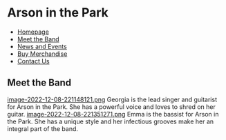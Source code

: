 # Arson in the Park
- [Homepage](index.md)
- [Meet the Band](MeetTheBand.md)
- [News and Events](NewsAndEvents.md)
- [Buy Merchandise](BuyMerchandise.md)
- [Contact Us](ContactUs.md)

## Meet the Band
[image-2022-12-08-221148121.png](https://postimg.cc/w17g4VhR)
Georgia is the lead singer and guitarist for Arson in the Park. She has a powerful voice and loves to shred on her guitar.
[image-2022-12-08-221351271.png](https://postimg.cc/p5XghWC5)
Emma is the bassist for Arson in the Park. She has a unique style and her infectious grooves make her an integral part of the band.

